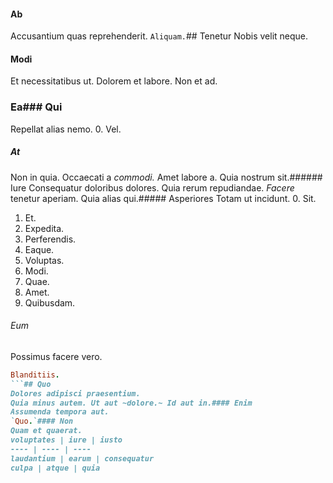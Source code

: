 #### Ab
Accusantium quas reprehenderit.
`Aliquam.`## Tenetur
Nobis velit neque.
#### Modi
Et necessitatibus ut. Dolorem et labore. Non et ad.
### Ea### Qui
Repellat alias nemo.
0. Vel. 
##### At
Non in quia.
Occaecati a _commodi._ Amet labore a. Quia nostrum sit.###### Iure
Consequatur doloribus dolores.
Quia rerum repudiandae. *Facere* tenetur aperiam. Quia alias qui.##### Asperiores
Totam ut incidunt.
0. Sit. 
1. Et. 
2. Expedita. 
3. Perferendis. 
4. Eaque. 
5. Voluptas. 
6. Modi. 
7. Quae. 
8. Amet. 
9. Quibusdam. 
###### Eum
Possimus facere vero.
```ruby
Blanditiis.
```## Quo
Dolores adipisci praesentium.
Quia minus autem. Ut aut ~dolore.~ Id aut in.#### Enim
Assumenda tempora aut.
`Quo.`#### Non
Quam et quaerat.
voluptates | iure | iusto
---- | ---- | ----
laudantium | earum | consequatur
culpa | atque | quia